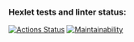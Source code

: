 ### Hexlet tests and linter status:
[![Actions Status](https://github.com/artisangora/php-project-lvl1/workflows/hexlet-check/badge.svg)](https://github.com/artisangora/php-project-lvl1/actions)
[![Maintainability](https://api.codeclimate.com/v1/badges/a99a88d28ad37a79dbf6/maintainability)](https://codeclimate.com/github/codeclimate/codeclimate/maintainability)